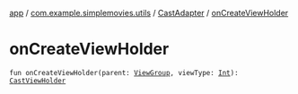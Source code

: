 [app](../../index.md) / [com.example.simplemovies.utils](../index.md) / [CastAdapter](index.md) / [onCreateViewHolder](./on-create-view-holder.md)

# onCreateViewHolder

`fun onCreateViewHolder(parent: `[`ViewGroup`](https://developer.android.com/reference/android/view/ViewGroup.html)`, viewType: `[`Int`](https://kotlinlang.org/api/latest/jvm/stdlib/kotlin/-int/index.html)`): `[`CastViewHolder`](-cast-view-holder/index.md)